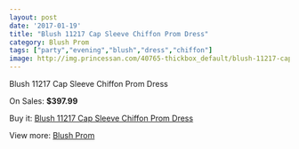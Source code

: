 ```yaml
---
layout: post
date: '2017-01-19'
title: "Blush 11217 Cap Sleeve Chiffon Prom Dress"
category: Blush Prom
tags: ["party","evening","blush","dress","chiffon"]
image: http://img.princessan.com/40765-thickbox_default/blush-11217-cap-sleeve-chiffon-prom-dress.jpg
---
```

Blush 11217 Cap Sleeve Chiffon Prom Dress

On Sales: **$397.99**
<a href="https://www.princessan.com/en/blush-prom/19037-blush-11217-cap-sleeve-chiffon-prom-dress.html"><amp-img layout="responsive" width="600" height="600" src="//img.princessan.com/40765-thickbox_default/blush-11217-cap-sleeve-chiffon-prom-dress.jpg" alt="Blush 11217 Cap Sleeve Chiffon Prom Dress 0" /></a>
<a href="https://www.princessan.com/en/blush-prom/19037-blush-11217-cap-sleeve-chiffon-prom-dress.html"><amp-img layout="responsive" width="600" height="600" src="//img.princessan.com/40767-thickbox_default/blush-11217-cap-sleeve-chiffon-prom-dress.jpg" alt="Blush 11217 Cap Sleeve Chiffon Prom Dress 1" /></a>
<a href="https://www.princessan.com/en/blush-prom/19037-blush-11217-cap-sleeve-chiffon-prom-dress.html"><amp-img layout="responsive" width="600" height="600" src="//img.princessan.com/40766-thickbox_default/blush-11217-cap-sleeve-chiffon-prom-dress.jpg" alt="Blush 11217 Cap Sleeve Chiffon Prom Dress 2" /></a>

Buy it: [Blush 11217 Cap Sleeve Chiffon Prom Dress](https://www.princessan.com/en/blush-prom/19037-blush-11217-cap-sleeve-chiffon-prom-dress.html "Blush 11217 Cap Sleeve Chiffon Prom Dress")

View more: [Blush Prom](https://www.princessan.com/en/180-blush-prom "Blush Prom")